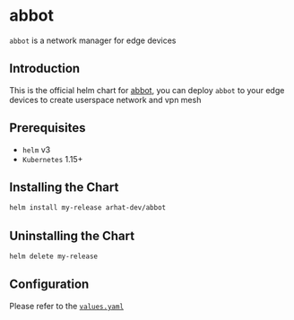 # abbot

`abbot` is a network manager for edge devices

## Introduction

This is the official helm chart for [abbot](https://github.com/arhat-dev/abbot), you can deploy `abbot` to your edge devices to create userspace network and vpn mesh

## Prerequisites

- `helm` v3
- `Kubernetes` 1.15+

## Installing the Chart

```bash
helm install my-release arhat-dev/abbot
```

## Uninstalling the Chart

```bash
helm delete my-release
```

## Configuration

Please refer to the [`values.yaml`](https://github.com/arhat-dev/abbot/blob/master/cicd/deploy/charts/abbot/values.yaml)

